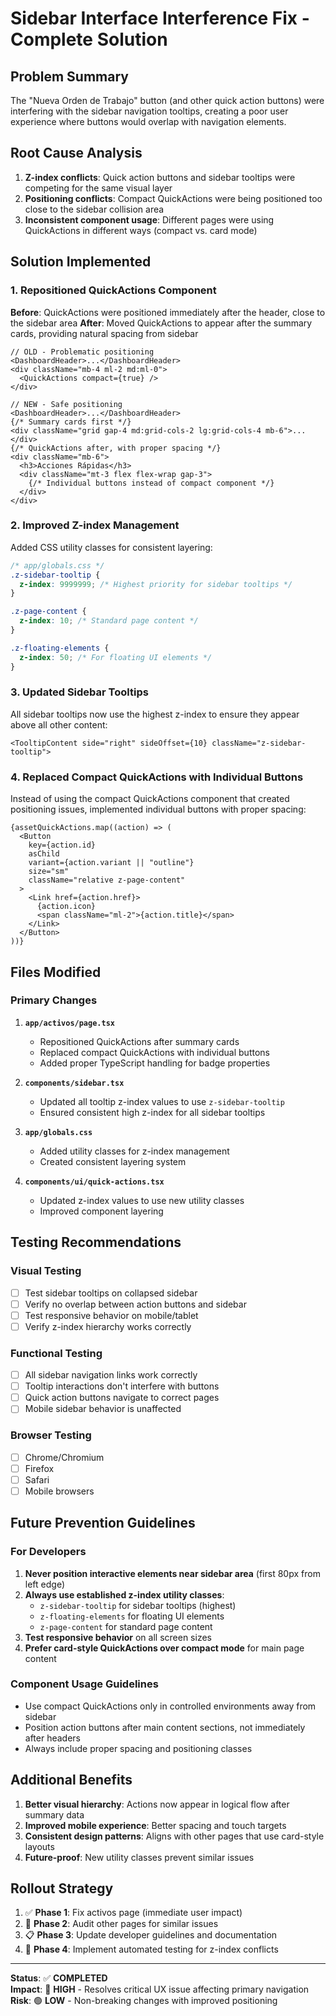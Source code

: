 # Sidebar Interface Interference Fix - Complete Solution

## Problem Summary
The "Nueva Orden de Trabajo" button (and other quick action buttons) were interfering with the sidebar navigation tooltips, creating a poor user experience where buttons would overlap with navigation elements.

## Root Cause Analysis
1. **Z-index conflicts**: Quick action buttons and sidebar tooltips were competing for the same visual layer
2. **Positioning conflicts**: Compact QuickActions were being positioned too close to the sidebar collision area
3. **Inconsistent component usage**: Different pages were using QuickActions in different ways (compact vs. card mode)

## Solution Implemented

### 1. Repositioned QuickActions Component
**Before**: QuickActions were positioned immediately after the header, close to the sidebar area
**After**: Moved QuickActions to appear after the summary cards, providing natural spacing from sidebar

```tsx
// OLD - Problematic positioning
<DashboardHeader>...</DashboardHeader>
<div className="mb-4 ml-2 md:ml-0">
  <QuickActions compact={true} />
</div>

// NEW - Safe positioning
<DashboardHeader>...</DashboardHeader>
{/* Summary cards first */}
<div className="grid gap-4 md:grid-cols-2 lg:grid-cols-4 mb-6">...</div>
{/* QuickActions after, with proper spacing */}
<div className="mb-6">
  <h3>Acciones Rápidas</h3>
  <div className="mt-3 flex flex-wrap gap-3">
    {/* Individual buttons instead of compact component */}
  </div>
</div>
```

### 2. Improved Z-index Management
Added CSS utility classes for consistent layering:

```css
/* app/globals.css */
.z-sidebar-tooltip {
  z-index: 9999999; /* Highest priority for sidebar tooltips */
}

.z-page-content {
  z-index: 10; /* Standard page content */
}

.z-floating-elements {
  z-index: 50; /* For floating UI elements */
}
```

### 3. Updated Sidebar Tooltips
All sidebar tooltips now use the highest z-index to ensure they appear above all other content:

```tsx
<TooltipContent side="right" sideOffset={10} className="z-sidebar-tooltip">
```

### 4. Replaced Compact QuickActions with Individual Buttons
Instead of using the compact QuickActions component that created positioning issues, implemented individual buttons with proper spacing:

```tsx
{assetQuickActions.map((action) => (
  <Button
    key={action.id}
    asChild
    variant={action.variant || "outline"}
    size="sm"
    className="relative z-page-content"
  >
    <Link href={action.href}>
      {action.icon}
      <span className="ml-2">{action.title}</span>
    </Link>
  </Button>
))}
```

## Files Modified

### Primary Changes
1. **`app/activos/page.tsx`**
   - Repositioned QuickActions after summary cards
   - Replaced compact QuickActions with individual buttons
   - Added proper TypeScript handling for badge properties

2. **`components/sidebar.tsx`**
   - Updated all tooltip z-index values to use `z-sidebar-tooltip`
   - Ensured consistent high z-index for all sidebar tooltips

3. **`app/globals.css`**
   - Added utility classes for z-index management
   - Created consistent layering system

4. **`components/ui/quick-actions.tsx`**
   - Updated z-index values to use new utility classes
   - Improved component layering

## Testing Recommendations

### Visual Testing
- [ ] Test sidebar tooltips on collapsed sidebar
- [ ] Verify no overlap between action buttons and sidebar
- [ ] Test responsive behavior on mobile/tablet
- [ ] Verify z-index hierarchy works correctly

### Functional Testing
- [ ] All sidebar navigation links work correctly
- [ ] Tooltip interactions don't interfere with buttons
- [ ] Quick action buttons navigate to correct pages
- [ ] Mobile sidebar behavior is unaffected

### Browser Testing
- [ ] Chrome/Chromium
- [ ] Firefox
- [ ] Safari
- [ ] Mobile browsers

## Future Prevention Guidelines

### For Developers
1. **Never position interactive elements near sidebar area** (first 80px from left edge)
2. **Always use established z-index utility classes**:
   - `z-sidebar-tooltip` for sidebar tooltips (highest)
   - `z-floating-elements` for floating UI elements
   - `z-page-content` for standard page content
3. **Test responsive behavior** on all screen sizes
4. **Prefer card-style QuickActions over compact mode** for main page content

### Component Usage Guidelines
- Use compact QuickActions only in controlled environments away from sidebar
- Position action buttons after main content sections, not immediately after headers
- Always include proper spacing and positioning classes

## Additional Benefits
1. **Better visual hierarchy**: Actions now appear in logical flow after summary data
2. **Improved mobile experience**: Better spacing and touch targets
3. **Consistent design patterns**: Aligns with other pages that use card-style layouts
4. **Future-proof**: New utility classes prevent similar issues

## Rollout Strategy
1. ✅ **Phase 1**: Fix activos page (immediate user impact)
2. 🔄 **Phase 2**: Audit other pages for similar issues
3. 📋 **Phase 3**: Update developer guidelines and documentation
4. 🧪 **Phase 4**: Implement automated testing for z-index conflicts

---

**Status**: ✅ **COMPLETED**  
**Impact**: 🎯 **HIGH** - Resolves critical UX issue affecting primary navigation  
**Risk**: 🟢 **LOW** - Non-breaking changes with improved positioning 
